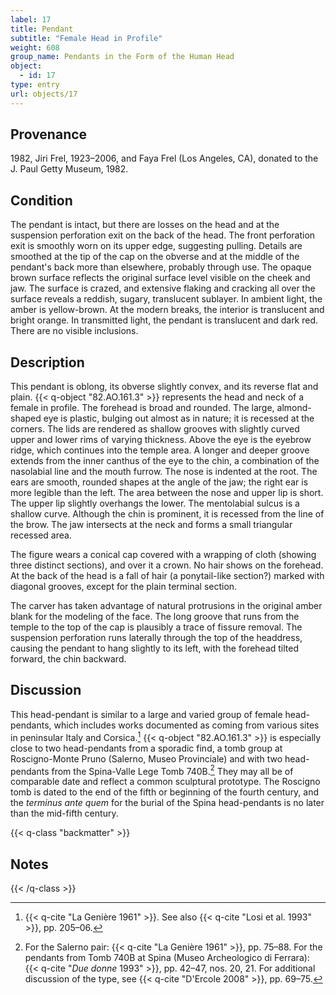```yaml
---
label: 17
title: Pendant
subtitle: "Female Head in Profile"
weight: 608
group_name: Pendants in the Form of the Human Head
object:
  - id: 17
type: entry
url: objects/17
---
```


## Provenance

1982, Jiri Frel, 1923–2006, and Faya Frel (Los Angeles, CA), donated to the J. Paul Getty Museum, 1982.

## Condition

The pendant is intact, but there are losses on the head and at the suspension perforation exit on the back of the head. The front perforation exit is smoothly worn on its upper edge, suggesting pulling. Details are smoothed at the tip of the cap on the obverse and at the middle of the pendant's back more than elsewhere, probably through use. The opaque brown surface reflects the original surface level visible on the cheek and jaw. The surface is crazed, and extensive flaking and cracking all over the surface reveals a reddish, sugary, translucent sublayer. In ambient light, the amber is yellow-brown. At the modern breaks, the interior is translucent and bright orange. In transmitted light, the pendant is translucent and dark red. There are no visible inclusions.

## Description

This pendant is oblong, its obverse slightly convex, and its reverse flat and plain. {{< q-object "82.AO.161.3" >}} represents the head and neck of a female in profile. The forehead is broad and rounded. The large, almond-shaped eye is plastic, bulging out almost as in nature; it is recessed at the corners. The lids are rendered as shallow grooves with slightly curved upper and lower rims of varying thickness. Above the eye is the eyebrow ridge, which continues into the temple area. A longer and deeper groove extends from the inner canthus of the eye to the chin, a combination of the nasolabial line and the mouth furrow. The nose is indented at the root. The ears are smooth, rounded shapes at the angle of the jaw; the right ear is more legible than the left. The area between the nose and upper lip is short. The upper lip slightly overhangs the lower. The mentolabial sulcus is a shallow curve. Although the chin is prominent, it is recessed from the line of the brow. The jaw intersects at the neck and forms a small triangular recessed area.

The figure wears a conical cap covered with a wrapping of cloth (showing three distinct sections), and over it a crown. No hair shows on the forehead. At the back of the head is a fall of hair (a ponytail-like section?) marked with diagonal grooves, except for the plain terminal section.

The carver has taken advantage of natural protrusions in the original amber blank for the modeling of the face. The long groove that runs from the temple to the top of the cap is plausibly a trace of fissure removal. The suspension perforation runs laterally through the top of the headdress, causing the pendant to hang slightly to its left, with the forehead tilted forward, the chin backward.

## Discussion

This head-pendant is similar to a large and varied group of female head-pendants, which includes works documented as coming from various sites in peninsular Italy and Corsica.[^1] {{< q-object "82.AO.161.3" >}} is especially close to two head-pendants from a sporadic find, a tomb group at Roscigno-Monte Pruno (Salerno, Museo Provinciale) and with two head-pendants from the Spina-Valle Lege Tomb 740B.[^2] They may all be of comparable date and reflect a common sculptural prototype. The Roscigno tomb is dated to the end of the fifth or beginning of the fourth century, and the *terminus ante quem* for the burial of the Spina head-pendants is no later than the mid-fifth century.

{{< q-class "backmatter" >}}
## Notes
{{< /q-class >}}

[^1]: {{< q-cite "La Genière 1961" >}}. See also {{< q-cite "Losi et al. 1993" >}}, pp. 205–06.

[^2]: For the Salerno pair: {{< q-cite "La Genière 1961" >}}, pp. 75–88. For the pendants from Tomb 740B at Spina (Museo Archeologico di Ferrara): {{< q-cite "*Due donne* 1993" >}}, pp. 42–47, nos. 20, 21. For additional discussion of the type, see {{< q-cite "D'Ercole 2008" >}}, pp. 69–75.
